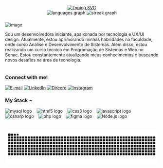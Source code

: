 <div align="center">
  <a href="https://git.io/typing-svg">
    <img src="https://readme-typing-svg.demolab.com?font=Fira+Code&weight=500&size=22&pause=1000&color=FF00F6&center=true&vCenter=true&random=false&width=524&lines=%E2%8A%B9+Welcome+to+my+profile!+%CB%99%E1%B5%95%CB%99+%E2%8A%B9+" alt="Typing SVG">
  </a>
</div>

<div align="center">
  <img src="https://github-readme-stats.vercel.app/api/top-langs?username=laryssadwlima&locale=en&hide_title=false&layout=compact&card_width=320&langs_count=5&theme=jolly&hide_border=true" height="150" alt="languages graph"  />
  <img src="https://streak-stats.demolab.com?user=laryssadwlima&locale=en&mode=daily&theme=jolly&hide_border=true&border_radius=5" height="150" alt="streak graph"  />
</div>

###
###


###


</div>
<p align="center">
  
![image](https://github.com/user-attachments/assets/2ec3661e-066f-4467-bea4-61881b5793db)

<p align="center">
  
Sou um desenvolvedora iniciante, apaixonada por tecnologia e UX/UI design. Atualmente, estou aprimorando minhas habilidades na faculdade, onde curso Análise e Desenvolvimento de Sistemas. Além disso, estou realizando um curso técnico em Programação de Sistemas e Web no Senac. Estou constantemente atualizando meus conhecimentos e buscando novos desafios na área de tecnologia.
  
#

<img align="right" alt="" height="190px" src="https://github.com/user-attachments/assets/570d8b36-b658-41c6-9d30-3934d19d36d5">

<h3 align="left">Connect with me!</h3>

[![E-mail](https://img.shields.io/badge/-Email-000?style=for-the-badge&logo=microsoft-outlook&logoColor=FF00F6&color:FFF)](mailto:dwlima_@hotmail.com)
[![LinkedIn](https://img.shields.io/badge/-LinkedIn-000?style=for-the-badge&logo=linkedin&logoColor=FF00F6&color:FFF)](https://www.linkedin.com/in/laryssadelima/)
[![Dircord](https://img.shields.io/badge/-Discord-000?style=for-the-badge&logo=discord&logoColor=FF00F6&color:FFF)](https://discord.gg/laryssadwlima/)
[![Instagram](https://img.shields.io/badge/-Instagram-000?style=for-the-badge&logo=instagram&logoColor=FF00F6&color:FFF)](https://www.instagram.com/amiledl/)

<h3 align="left">My Stack ~</h3>

<div align="left">
  <img src="https://cdn.jsdelivr.net/gh/devicons/devicon/icons/mysql/mysql-original.svg" height="25" alt="mysql logo"  />
  <img width="8" />
  <img src="https://cdn.jsdelivr.net/gh/devicons/devicon/icons/html5/html5-original.svg" height="25" alt="html5 logo"  />
  <img width="8" />
  <img src="https://cdn.jsdelivr.net/gh/devicons/devicon/icons/css3/css3-original.svg" height="25" alt="css3 logo"  />
  <img width="8" />
  <img src="https://cdn.jsdelivr.net/gh/devicons/devicon/icons/javascript/javascript-plain.svg" height="25" alt="javascript logo"  />
  <img width="8" />
  <img src="https://cdn.jsdelivr.net/gh/devicons/devicon/icons/csharp/csharp-original.svg" height="25" alt="csharp logo"  />
  <img width="8" />
  <img src="https://cdn.jsdelivr.net/gh/devicons/devicon/icons/php/php-original.svg" height="25" alt="php logo"  />
  <img width="8" />
  <img src="https://cdn.jsdelivr.net/gh/devicons/devicon/icons/figma/figma-original.svg" height="25" alt="figma logo"  />
  <img width="8" />
  <img src="https://cdn.jsdelivr.net/gh/devicons/devicon/icons/nodejs/nodejs-original.svg" height="25" alt="Node.js logo"  />
  <img width="8" />
 
#

 <picture align="center">
   <source media="(prefers-color-scheme: dark)" srcset="https://raw.githubusercontent.com/laryssadwlima/laryssadwlima/output/github-contribution-grid-snake-dark.svg">
   <source media="(prefers-color-scheme: light)" srcset="https://raw.githubusercontent.com/laryssadwlima/laryssadwlima/output/github-contribution-grid-snake-dark.svg">
   <img align="center" alt="github contribution grid snake animation" src="https://raw.githubusercontent.com/laryssadwlima/laryssadwlima/output/github-contribution-grid-snake.svg">
 </picture>
